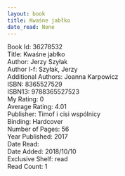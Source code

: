 ```yaml
---
layout: book
title: Kwaśne jabłko
date_read: None
---
```


Book Id: 36278532<br />
Title: Kwaśne jabłko<br />
Author: Jerzy Szyłak<br />
Author l-f: Szyłak, Jerzy<br />
Additional Authors: Joanna Karpowicz<br />
ISBN: 8365527529<br />
ISBN13: 9788365527523<br />
My Rating: 0<br />
Average Rating: 4.01<br />
Publisher: Timof i cisi wspólnicy<br />
Binding: Hardcover<br />
Number of Pages: 56<br />
Year Published: 2017<br />
Date Read: <br />
Date Added: 2018/10/10<br />
Exclusive Shelf: read<br />
Read Count: 1<br />

